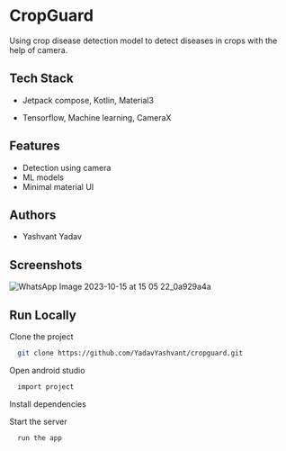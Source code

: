 
# CropGuard

Using crop disease detection model to detect diseases in crops with the help of camera.
## Tech Stack

- Jetpack compose, Kotlin, Material3

- Tensorflow, Machine learning, CameraX


## Features

- Detection using camera
- ML models
- Minimal material UI

## Authors

- Yashvant Yadav

## Screenshots

![WhatsApp Image 2023-10-15 at 15 05 22_0a929a4a](https://github.com/YadavYashvant/Leafguard/assets/113130559/e0575010-e2ed-4c56-a760-044aca76381f)
## Run Locally

Clone the project

```bash
  git clone https://github.com/YadavYashvant/cropguard.git
```

Open android studio

```bash
  import project
```

Install dependencies


Start the server

```bash
  run the app
```

